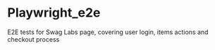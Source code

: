 # Playwright_e2e

<p>E2E tests for Swag Labs page, covering user login, items actions and checkout process</p>
